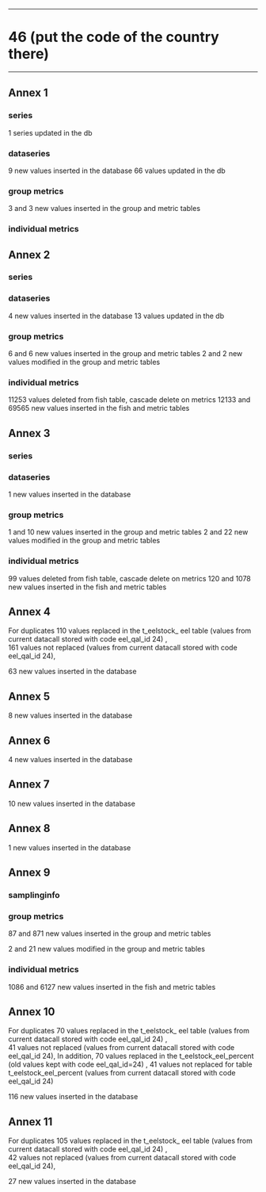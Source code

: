 -----------------------------------------------------------
# 46 (put the code of the country there) 
-----------------------------------------------------------

## Annex 1

### series
1 series updated in the db

### dataseries
9 new values inserted in the database
66 values updated in the db

### group metrics
3 and 3 new values inserted in the group and metric tables

### individual metrics

## Annex 2

### series

### dataseries
4 new values inserted in the database
13 values updated in the db

### group metrics
 6 and 6 new values inserted in the group and metric tables
 2 and 2 new values modified in the group and metric tables

### individual metrics
 11253 values deleted from fish table, cascade delete on metrics
 12133 and 69565 new values inserted in the fish and metric tables


## Annex 3

### series

### dataseries
 1 new values inserted in the database

### group metrics
 1 and 10 new values inserted in the group and metric tables
 2 and 22 new values modified in the group and metric tables

### individual metrics
99 values deleted from fish table, cascade delete on metrics
120 and 1078 new values inserted in the fish and metric tables

## Annex 4
For duplicates 110 values replaced in the t_eelstock_ eel table (values from current datacall stored with code eel_qal_id 24)
,								
                161 values not replaced (values from current datacall stored with code eel_qal_id 24),

63 new values inserted in the database


## Annex 5
 8 new values inserted in the database


## Annex 6
4 new values inserted in the database


## Annex 7
 10 new values inserted in the database


## Annex 8
 1 new values inserted in the database

## Annex 9

### samplinginfo


### group metrics
 87 and 871 new values inserted in the group and metric tables

 2 and 21 new values modified in the group and metric tables

### individual metrics
 1086 and 6127 new values inserted in the fish and metric tables

## Annex 10

For duplicates 70 values replaced in the t_eelstock_ eel table (values from current datacall stored with code eel_qal_id 24)
,								
                41 values not replaced (values from current datacall stored with code eel_qal_id 24),
 In addition, 70 values replaced in the t_eelstock_eel_percent (old values kept with code eel_qal_id=24)
,
                      41 values not replaced for table t_eelstock_eel_percent  (values from current datacall stored with code eel_qal_id 24)

 116 new values inserted in the database

## Annex 11
For duplicates 105 values replaced in the t_eelstock_ eel table (values from current datacall stored with code eel_qal_id 24)
,								
                42 values not replaced (values from current datacall stored with code eel_qal_id 24),

 27 new values inserted in the database
